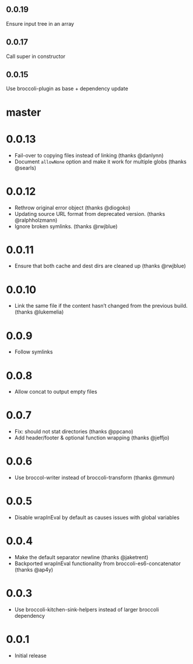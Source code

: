 0.0.19
-----
Ensure input tree in an array

0.0.17
-----
Call super in constructor

0.0.15
-----
Use broccoli-plugin as base + dependency update

# master

# 0.0.13

* Fail-over to copying files instead of linking (thanks @danlynn)
* Document `allowNone` option and make it work for multiple globs (thanks @searls)

# 0.0.12

* Rethrow original error object (thanks @diogoko)
* Updating source URL format from deprecated version. (thanks @ralphholzmann)
* Ignore broken symlinks. (thanks @rwjblue)

# 0.0.11

* Ensure that both cache and dest dirs are cleaned up (thanks @rwjblue)

# 0.0.10

* Link the same file if the content hasn’t changed from the previous build. (thanks @lukemelia)

# 0.0.9

* Follow symlinks

# 0.0.8

* Allow concat to output empty files

# 0.0.7

* Fix: should not stat directories (thanks @ppcano)
* Add header/footer & optional function wrapping (thanks @jeffjo)

# 0.0.6

* Use broccol-writer instead of broccoli-transform (thanks @mmun)

# 0.0.5

* Disable wrapInEval by default as causes issues with global variables

# 0.0.4

* Make the default separator newline (thanks @jaketrent)
* Backported wrapInEval functionality from broccoli-es6-concatenator (thanks @ap4y)

# 0.0.3

* Use broccoli-kitchen-sink-helpers instead of larger broccoli dependency

# 0.0.1

* Initial release
